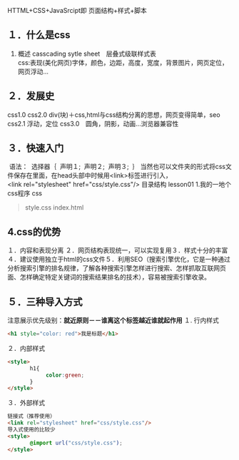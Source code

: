 HTTML+CSS+JavaSrcipt即 页面结构+样式+脚本
## １．什么是css
1. 概述
casscading sytle sheet　层叠式级联样式表  
css:表现(美化网页)字体，颜色，边距，高度，宽度，背景图片，网页定位，网页浮动...

## ２．发展史
css1.0
css2.0 div(块)＋css,html与css结构分离的思想，网页变得简单，seo
css2.1 浮动，定位
css3.0　圆角，阴影，动画...浏览器兼容性

## ３．快速入门
<!--规范，<style>可以编写css的代码,没一个生命,最好使用分号结尾-->
​        语法：
​        	选择器｛
​            	声明１;
​                声明２;
​                声明３;
​           	｝
当然也可以文件夹的形式将css文件保存在里面，在head头部中时候用\<link>标签进行引入，  
\<link rel="stylesheet" href="css/style.css"/>
目录结构
lesson01
1.我的一地个css程序
css
>style.css
index.html

## 4.css的优势

１．内容和表现分离
２．网页结构表现统一，可以实现复用
​３．样式十分的丰富
４．建议使用独立于html的css文件
​５．利用SEO（搜索引擎优化，它是一种通过分析搜索引擎的排名规律，了解各种搜索引擎怎样进行搜索、怎样抓取互联网页面、怎样确定特定关键词的搜索结果排名的技术），容易被搜索引擎收录。

## ５．三种导入方式
注意展示优先级别：**就近原则－－谁离这个标签越近谁就起作用**
１. 行内样式
<!--行内样式：在标签中元素中,编写过一个style属性,编写样式即可-->

```html
<h1 style="color: red">我是标题</h1>
```
２．内部样式
```html
<style>
       h1{
        	color:green;
       }
</style>
```
３．外部样式            

```html
链接式（推荐使用）
<link rel="stylesheet" href="css/style.css"/>
导入式使用的比较少
<style>
       @import url("css/style.css");
</style>
```

